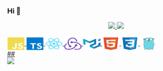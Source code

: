 ### Hi 👋

<div align="center">
  <a href="https://github.com/lmiguelg">
  <img height="180em" src="https://github-readme-stats.vercel.app/api?username=lmiguelg&show_icons=true&theme=dark&include_all_commits=true&count_private=true"/>
  <img height="180em" src="https://github-readme-stats.vercel.app/api/top-langs/?username=lmiguelg&layout=compact&langs_count=7&theme=dark"/>
</div>

 <div style="display: inline_block"><br>
  <img align="center" alt="lmiguelg-Js" height="30" width="40" src="https://raw.githubusercontent.com/devicons/devicon/master/icons/javascript/javascript-plain.svg">
  <img align="center" alt="lmiguelg-Ts" height="30" width="40" src="https://raw.githubusercontent.com/devicons/devicon/master/icons/typescript/typescript-plain.svg">
  <img align="center" alt="lmiguelg-React" height="30" width="40" src="https://raw.githubusercontent.com/devicons/devicon/master/icons/react/react-original.svg">
   <img align="center" alt="lmiguelg-Redux" height="30" width="40" src="https://raw.githubusercontent.com/devicons/devicon/master/icons/redux/redux-original.svg">
   <img align="center" alt="lmiguelg-MUI" height="30" width="40" src="https://raw.githubusercontent.com/devicons/devicon/master/icons/materialui/materialui-original.svg">
  <img align="center" alt="lmiguelg-HTML" height="30" width="40" src="https://raw.githubusercontent.com/devicons/devicon/master/icons/html5/html5-original.svg">
  <img align="center" alt="lmiguelg-CSS" height="30" width="40" src="https://raw.githubusercontent.com/devicons/devicon/master/icons/css3/css3-original.svg">
   <img align="center" alt="lmiguelg-Go" height="30" width="40" src="https://raw.githubusercontent.com/devicons/devicon/master/icons/go/go-original.svg">
   
   
</div>
    ##
  <div> 
  <a href="https://www.linkedin.com/in/luis-miguel-goncalves/" target="_blank"><img src="https://img.shields.io/badge/-LinkedIn-%230077B5?style=for-the-badge&logo=linkedin&logoColor=white" target="_blank"></a> 
 
</div>
